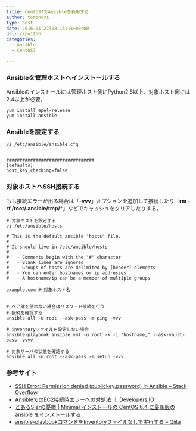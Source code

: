 ```yaml
---
title: CentOS7でAnsibleを利用する
author: tomonori
type: post
date: 2016-01-27T08:15:14+00:00
url: /?p=1156
categories:
  - Ansible
  - CentOS7

---
```

### Ansibleを管理ホストへインストールする

Ansibleのインストールには管理ホスト側にPython2.6以上、対象ホスト側には2.4以上が必要。

```:bash
yum install epel-release
yum install ansible
```

### Ansibleを設定する

```:bash
vi /etc/ansible/ansible.cfg


#################################
[defaults]
host_key_checking=false
```

### 対象ホストへSSH接続する

もし接続エラーが出る場合は「**-vvv**」オプションを追加して接続したり「**rm -rf /root/.ansible/tmp/***」などでキャッシュをクリアしたりする。

```:bash
# 対象ホストを設定する
vi /etc/ansible/hosts

# This is the default ansible "hosts" file.
#
# It should live in /etc/ansible/hosts
#
#   - Comments begin with the "#" character
#   - Blank lines are ignored
#   - Groups of hosts are delimited by [header] elements
#   - You can enter hostnames or ip addresses
#   - A hostname/ip can be a member of multiple groups

example.com #←対象ホスト名


# ペア鍵を使わない場合はパスワード接続を行う
# 接続を確認する
ansible all -u root --ask-pass -m ping -vvv

# inventoryファイルを設定しない場合
ansible-playbook ansible.yml -u root -k -i "hostname," --ask-vault-pass -vvvv

# 対象サーバの状態を確認する
ansible all -u root --ask-pass -m setup -vvv
```

### 参考サイト

  * [SSH Error: Permission denied (publickey,password) in Ansible &#8211; Stack Overflow](http://stackoverflow.com/questions/33280244/ssh-error-permission-denied-publickey-password-in-ansible)
  * [AnsibleでのEC2接続時エラーへの対処法 ｜ Developers.IO](http://dev.classmethod.jp/server-side/ansible/ansible-ec2-error/)
  * [とあるSIerの憂鬱 | Minimal インストールの CentOS 6.4 に最新版の ansible をインストールする](http://d.hatena.ne.jp/incarose86/comment/20150214/1423915834)
  * [ansible-playbookコマンドをInventoryファイルなしで実行する &#8211; Qiita](http://qiita.com/ariarijp/items/503f6fdcc9ff8b35f374)</ul>